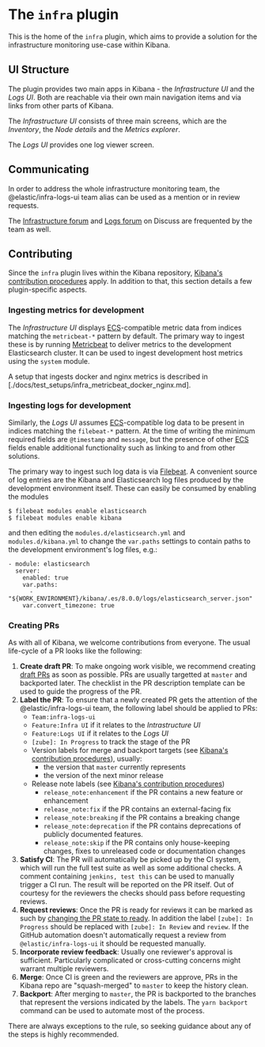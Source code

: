 # The `infra` plugin

This is the home of the `infra` plugin, which aims to provide a solution for
the infrastructure monitoring use-case within Kibana.

## UI Structure

The plugin provides two main apps in Kibana - the *Infrastructure UI* and the
*Logs UI*. Both are reachable via their own main navigation items and via links
from other parts of Kibana.

The *Infrastructure UI* consists of three main screens, which are the
*Inventory*, the *Node details* and the *Metrics explorer*.

The *Logs UI* provides one log viewer screen.

## Communicating

In order to address the whole infrastructure monitoring team, the
@elastic/infra-logs-ui team alias can be used as a mention or in review
requests.

The [Infrastructure forum] and [Logs forum] on Discuss are frequented by the
team as well.

## Contributing

Since the `infra` plugin lives within the Kibana repository, [Kibana's
contribution procedures](../../../CONTRIBUTING.md) apply. In addition to that,
this section details a few plugin-specific aspects.

### Ingesting metrics for development

The *Infrastructure UI* displays [ECS]-compatible metric data from indices
matching the `metricbeat-*` pattern by default. The primary way to ingest these
is by running [Metricbeat] to deliver metrics to the development Elasticsearch
cluster. It can be used to ingest development host metrics using the `system`
module.

A setup that ingests docker and nginx metrics is described in
[./docs/test_setups/infra_metricbeat_docker_nginx.md].

### Ingesting logs for development

Similarly, the *Logs UI* assumes [ECS]-compatible log data to be present in
indices matching the `filebeat-*` pattern. At the time of writing the minimum
required fields are `@timestamp` and `message`, but the presence of other [ECS]
fields enable additional functionality such as linking to and from other
solutions.

The primary way to ingest such log data is via [Filebeat]. A convenient source
of log entries are the Kibana and Elasticsearch log files produced by the
development environment itself. These can easily be consumed by enabling the modules

```
$ filebeat modules enable elasticsearch
$ filebeat modules enable kibana
```

and then editing the `modules.d/elasticsearch.yml` and `modules.d/kibana.yml`
to change the `var.paths` settings to contain paths to the development
environment's log files, e.g.:

```
- module: elasticsearch
  server:
    enabled: true
    var.paths:
      - "${WORK_ENVIRONMENT}/kibana/.es/8.0.0/logs/elasticsearch_server.json"
    var.convert_timezone: true
```

### Creating PRs

As with all of Kibana, we welcome contributions from everyone. The usual
life-cycle of a PR looks like the following:

1. **Create draft PR**: To make ongoing work visible, we recommend creating
   [draft PRs] as soon as possible. PRs are usually targetted at `master` and
   backported later. The checklist in the PR description template can be used
   to guide the progress of the PR.
2. **Label the PR**: To ensure that a newly created PR gets the attention of
   the @elastic/infra-logs-ui team, the following label should be applied to
   PRs:
   * `Team:infra-logs-ui`
   * `Feature:Infra UI` if it relates to the *Intrastructure UI*
   * `Feature:Logs UI` if it relates to the *Logs UI*
   * `[zube]: In Progress` to track the stage of the PR
   * Version labels for merge and backport targets (see [Kibana's contribution
     procedures]), usually:
     * the version that `master` currently represents
     * the version of the next minor release
   * Release note labels (see [Kibana's contribution procedures])
     * `release_note:enhancement` if the PR contains a new feature or enhancement
     * `release_note:fix` if the PR contains an external-facing fix
     * `release_note:breaking` if the PR contains a breaking change
     * `release_note:deprecation` if the PR contains deprecations of publicly
       documented features.
     * `release_note:skip` if the PR contains only house-keeping changes, fixes
       to unreleased code or documentation changes
3. **Satisfy CI**: The PR will automatically be picked up by the CI system,
   which will run the full test suite as well as some additional checks. A
   comment containing `jenkins, test this` can be used to manually trigger a CI
   run. The result will be reported on the PR itself. Out of courtesy for the
   reviewers the checks should pass before requesting reviews.
4. **Request reviews**: Once the PR is ready for reviews it can be marked as
   such by [changing the PR state to ready].  In addition the label `[zube]: In
   Progress` should be replaced with `[zube]: In Review` and `review`. If the
   GitHub automation doesn't automatically request a review from
   `@elastic/infra-logs-ui` it should be requested manually.
5. **Incorporate review feedback**: Usually one reviewer's approval is
   sufficient. Particularly complicated or cross-cutting concerns might warrant
   multiple reviewers.
6. **Merge**: Once CI is green and the reviewers are approve, PRs in the Kibana
   repo are "squash-merged" to `master` to keep the history clean.
7. **Backport**: After merging to `master`, the PR is backported to the
   branches that represent the versions indicated by the labels. The `yarn
   backport` command can be used to automate most of the process.

There are always exceptions to the rule, so seeking guidance about any of the
steps is highly recommended.

[Kibana's contribution procedures]: ../../../CONTRIBUTING.md
[Infrastructure forum]: https://discuss.elastic.co/c/infrastructure
[Logs forum]: https://discuss.elastic.co/c/logs
[ECS]: https://github.com/elastic/ecs/
[Metricbeat]: https://www.elastic.co/products/beats/metricbeat
[Filebeat]: https://www.elastic.co/products/beats/filebeat
[draft PRs]: https://help.github.com/en/articles/about-pull-requests#draft-pull-requests
[changing the PR state to ready]: https://help.github.com/en/articles/changing-the-stage-of-a-pull-request
